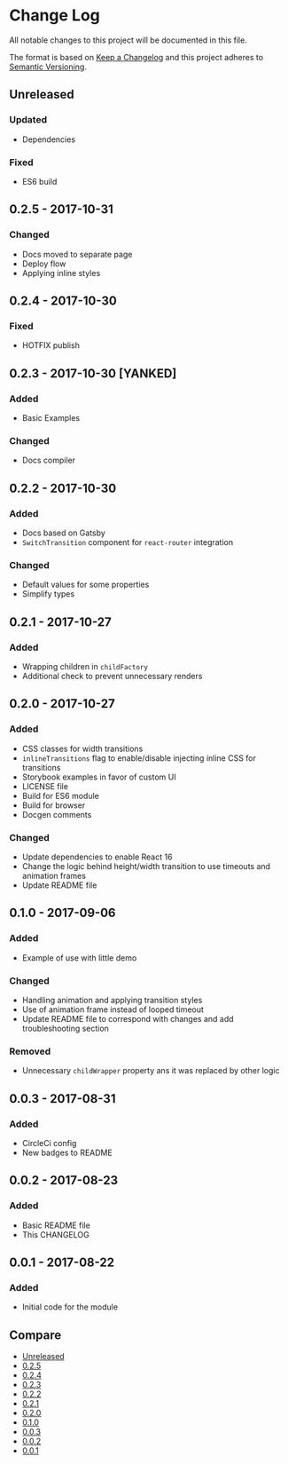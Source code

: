 # Change Log
All notable changes to this project will be documented in this file.

The format is based on [Keep a Changelog](http://keepachangelog.com/)
and this project adheres to [Semantic Versioning](http://semver.org/).

## Unreleased
### Updated
- Dependencies

### Fixed
- ES6 build

## 0.2.5 - 2017-10-31
### Changed
- Docs moved to separate page
- Deploy flow
- Applying inline styles

## 0.2.4 - 2017-10-30
### Fixed
- HOTFIX publish

## 0.2.3 - 2017-10-30 [YANKED]
### Added
- Basic Examples

### Changed
- Docs compiler

## 0.2.2 - 2017-10-30
### Added
- Docs based on Gatsby
- `SwitchTransition` component for `react-router` integration

### Changed
- Default values for some properties
- Simplify types

## 0.2.1 - 2017-10-27
### Added
- Wrapping children in `childFactory`
- Additional check to prevent unnecessary renders

## 0.2.0 - 2017-10-27
### Added
- CSS classes for width transitions
- `inlineTransitions` flag to enable/disable injecting inline CSS for transitions
- Storybook examples in favor of custom UI
- LICENSE file
- Build for ES6 module
- Build for browser
- Docgen comments

### Changed
- Update dependencies to enable React 16
- Change the logic behind height/width transition to use timeouts and animation frames
- Update README file

## 0.1.0 - 2017-09-06
### Added
- Example of use with little demo

### Changed
- Handling animation and applying transition styles
- Use of animation frame instead of looped timeout
- Update README file to correspond with changes and add troubleshooting section

### Removed
- Unnecessary `childWrapper` property ans it was replaced by other logic

## 0.0.3 - 2017-08-31
### Added
- CircleCi config
- New badges to README

## 0.0.2 - 2017-08-23
### Added
- Basic README file
- This CHANGELOG

## 0.0.1 - 2017-08-22
### Added
- Initial code for the module

## Compare
- [Unreleased](https://github.com/LKay/react-transition-replace/compare/0.2.5...HEAD)
- [0.2.5](https://github.com/LKay/react-transition-replace/compare/0.2.4...0.2.5)
- [0.2.4](https://github.com/LKay/react-transition-replace/compare/0.2.3...0.2.4)
- [0.2.3](https://github.com/LKay/react-transition-replace/compare/0.2.2...0.2.3)
- [0.2.2](https://github.com/LKay/react-transition-replace/compare/0.2.1...0.2.2)
- [0.2.1](https://github.com/LKay/react-transition-replace/compare/0.2.0...0.2.1)
- [0.2.0](https://github.com/LKay/react-transition-replace/compare/0.1.0...0.2.0)
- [0.1.0](https://github.com/LKay/react-transition-replace/compare/0.0.3...0.1.0)
- [0.0.3](https://github.com/LKay/react-transition-replace/compare/0.0.2...0.0.3)
- [0.0.2](https://github.com/LKay/react-transition-replace/compare/0.0.1...0.0.2)
- [0.0.1](https://github.com/LKay/react-transition-replace/compare/5a6be1d...0.0.1)
